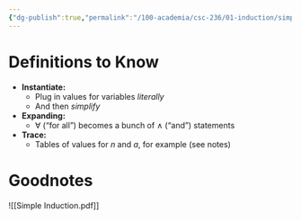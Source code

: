 ```yaml
---
{"dg-publish":true,"permalink":"/100-academia/csc-236/01-induction/simple-induction/","tags":["#cs","#lecture","#math","#note","university"],"created":"2024-09-06T11:45:18.000-04:00","updated":"2024-10-30T20:51:50.022-04:00"}
---
```



# Definitions to Know

- **Instantiate:**
    - Plug in values for variables *literally*
    - And then *simplify*
- **Expanding:**
    - $\forall$ (“for all”) becomes a bunch of $\land$ (“and”) statements
- **Trace:**
    - Tables of values for $n$ and $a$, for example (see notes)

# Goodnotes

![[Simple Induction.pdf]]